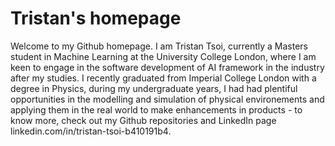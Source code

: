 # Tristan's homepage

Welcome to my Github homepage. I am Tristan Tsoi, currently a Masters student in Machine Learning at the University College London, where I am keen to engage in the software development of AI framework in the industry after my studies. I recently graduated from Imperial College London with a degree in Physics, during my undergraduate years, I had had plentiful opportunities in the modelling and simulation of physical environements and applying them in the real world to make enhancements in products - to know more, check out my Github repositories and LinkedIn page linkedin.com/in/tristan-tsoi-b410191b4.

